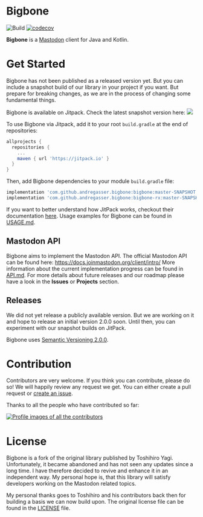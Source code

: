 # Bigbone

![Build](https://github.com/andregasser/bigbone/actions/workflows/build.yml/badge.svg)
[![codecov](https://codecov.io/gh/andregasser/bigbone/branch/master/graph/badge.svg?token=3AFHQQH547)](https://codecov.io/gh/andregasser/bigbone)

**Bigbone** is a [Mastodon](https://docs.joinmastodon.org/) client for Java and Kotlin.


# Get Started

Bigbone has not been published as a released version yet. But you can include a snapshot build of our library in your project if you want.
But prepare for breaking changes, as we are in the process of changing some fundamental things. 

Bigbone is available on Jitpack. Check the latest snapshot version here:
[![](https://jitpack.io/v/andregasser/bigbone.svg)](https://jitpack.io/#andregasser/bigbone)

To use Bigbone via Jitpack, add it to your root `build.gradle` at the end of repositories:

```groovy
allprojects {
  repositories {
    ...
    maven { url 'https://jitpack.io' }
  }
}
```

Then, add Bigbone dependencies to your module `build.gradle` file:

```groovy
implementation 'com.github.andregasser.bigbone:bigbone:master-SNAPSHOT'
implementation 'com.github.andregasser.bigbone:bigbone-rx:master-SNAPSHOT'
```

If you want to better understand how JitPack works, checkout their documentation [here](https://jitpack.io/docs/).
Usage examples for Bigbone can be found in [USAGE.md](USAGE.md).

## Mastodon API 

Bigbone aims to implement the Mastodon API. The official Mastodon API can be found here: https://docs.joinmastodon.org/client/intro/
More information about the current implementation progress can be found in [API.md](API.md). For more details about future releases 
and our roadmap please have a look in the __Issues__ or __Projects__ section. 

## Releases
We did not yet release a publicly available version. But we are working on it and hope to release an initial version 2.0.0 soon. Until then,
you can experiment with our snapshot builds on JitPack.

Bigbone uses [Semantic Versioning 2.0.0](http://semver.org/spec/v2.0.0.html).

# Contribution
Contributors are very welcome. If you think you can contribute, please do so! We will happily review any request we get. You can either
create a pull request or [create an issue](https://github.com/andregasser/bigbone/issues). 

Thanks to all the people who have contributed so far:

[![Profile images of all the contributors](https://contrib.rocks/image?repo=andregasser/bigbone)](https://github.com/andregasser/bigbone/graphs/contributors)

# License
Bigbone is a fork of the original library published by Toshihiro Yagi. Unfortunately, it became abandoned and has not seen any updates
since a long time. I have therefore decided to revive and enhance it in an independent way. My personal hope is, that this library will
satisfy developers working on the Mastodon related topics. 

My personal thanks goes to Toshihiro and his contributors back then for building a basis we can now build upon.
The original license file can be found in the [LICENSE](LICENSE) file.
